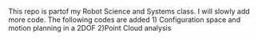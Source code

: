 This repo is partof my Robot Science and Systems class. I will slowly add more code. The following codes are added 1) Configuration space and motion planning in a 2DOF 2)Point Cloud analysis
